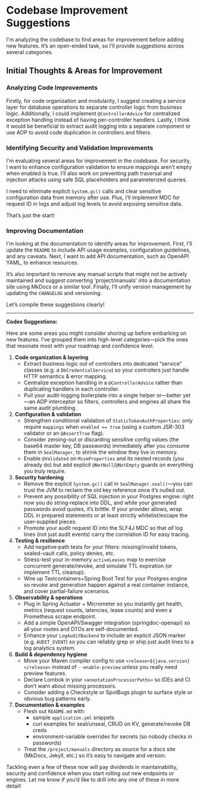 # Codebase Improvement Suggestions

I'm analyzing the codebase to find areas for improvement before adding new features. It’s an open-ended task, so I’ll provide suggestions across several categories.

## Initial Thoughts & Areas for Improvement

### Analyzing Code Improvements

Firstly, for code organization and modularity, I suggest creating a service layer for database operations to separate controller logic from business logic. Additionally, I could implement `@ControllerAdvice` for centralized exception handling instead of having per-controller handlers. Lastly, I think it would be beneficial to extract audit logging into a separate component or use AOP to avoid code duplication in controllers and filters.

### Identifying Security and Validation Improvements

I'm evaluating several areas for improvement in the codebase. For security, I want to enhance configuration validation to ensure mappings aren’t empty when enabled is true. I’ll also work on preventing path traversal and injection attacks using safe SQL placeholders and parameterized queries.

I need to eliminate explicit `System.gc()` calls and clear sensitive configuration data from memory after use. Plus, I’ll implement MDC for request ID in logs and adjust log levels to avoid exposing sensitive data.

That’s just the start!

### Improving Documentation

I'm looking at the documentation to identify areas for improvement. First, I'll update the `README` to include API usage examples, configuration guidelines, and any caveats. Next, I want to add API documentation, such as OpenAPI YAML, to enhance resources.

It’s also important to remove any manual scripts that might not be actively maintained and suggest converting 'project/manuals' into a documentation site using MkDocs or a similar tool. Finally, I’ll unify version management by updating the `CHANGELOG` and versioning.

Let’s compile these suggestions clearly!

---

**Codex Suggestions:**

Here are some areas you might consider shoring up before embarking on new features. I’ve grouped them into high-level categories—pick the ones that resonate most with your roadmap and confidence level.

1.  **Code organization & layering**
    * Extract business logic out of controllers into dedicated “service” classes (e.g. a `DbCredentialService`) so your controllers just handle HTTP semantics & error mapping.
    * Centralize exception handling in a `@ControllerAdvice` rather than duplicating handlers in each controller.
    * Pull your audit-logging boilerplate into a single helper or—better yet—an AOP interceptor so filters, controllers and engines all share the same audit plumbing.
2.  **Configuration & validation**
    * Strengthen conditional validation of `StaticTokenAuthProperties`: only require `mappings` when `enabled == true` (using a custom JSR-303 validator or an `@AssertTrue` flag).
    * Consider zeroing-out or discarding sensitive config values (the base64 master key, DB passwords) immediately after you consume them in `SealManager`, to shrink the window they live in memory.
    * Enable `@Validated` on `MssmProperties` and its nested records (you already do) but add explicit `@NotNull`/`@NotEmpty` guards on everything you truly require.
3.  **Security hardening**
    * Remove the explicit `System.gc()` call in `SealManager.seal()`—you can trust the JVM to reclaim the old key reference once it’s nulled out.
    * Prevent any possibility of SQL injection in your Postgres engine: right now you do string‐replace into DDL, and while your generated passwords avoid quotes, it’s brittle. If your provider allows, wrap DDL in prepared statements or at least strictly whitelist/escape the user‐supplied pieces.
    * Promote your audit request ID into the SLF4J MDC so that *all* log lines (not just audit events) carry the correlation ID for easy tracing.
4.  **Testing & resilience**
    * Add negative‐path tests for your filters: missing/invalid tokens, sealed-vault calls, policy denies, etc.
    * Stress-test your in-memory `activeLeases` map to exercise concurrent generate/revoke, and simulate TTL expiration (or implement TTL cleanup).
    * Wire up Testcontainers+Spring Boot Test for your Postgres engine so revoke and generation happen against a real container instance, and cover partial-failure scenarios.
5.  **Observability & operations**
    * Plug in Spring Actuator + Micrometer so you instantly get health, metrics (request counts, latencies, lease counts) and even a Prometheus scrape endpoint.
    * Add a simple OpenAPI/Swagger integration (springdoc-openapi) so all your routes and DTOs are self-documented.
    * Enhance your `LogAuditBackend` to include an explicit JSON marker (e.g. `AUDIT_EVENT`) so you can reliably grep or ship just audit lines to a log analytics system.
6.  **Build & dependency hygiene**
    * Move your Maven compiler config to use `<release>${java.version}</release>` instead of `--enable-preview` unless you really need preview features.
    * Declare Lombok in your `<annotationProcessorPaths>` so IDEs and CI don’t warn about missing processors.
    * Consider adding a Checkstyle or SpotBugs plugin to surface style or obvious bug patterns early.
7.  **Documentation & examples**
    * Flesh out `README.md` with:
        * sample `application.yml` snippets
        * curl examples for seal/unseal, CRUD on KV, generate/revoke DB creds
        * environment-variable overrides for secrets (so nobody checks in passwords)
    * Treat the `/project/manuals` directory as source for a docs site (MkDocs, Jekyll, etc.) so it’s easy to navigate and version.

Tackling even a few of these now will pay dividends in maintainability, security and confidence when you start rolling out new endpoints or engines. Let me know if you’d like to drill into any one of these in more detail!